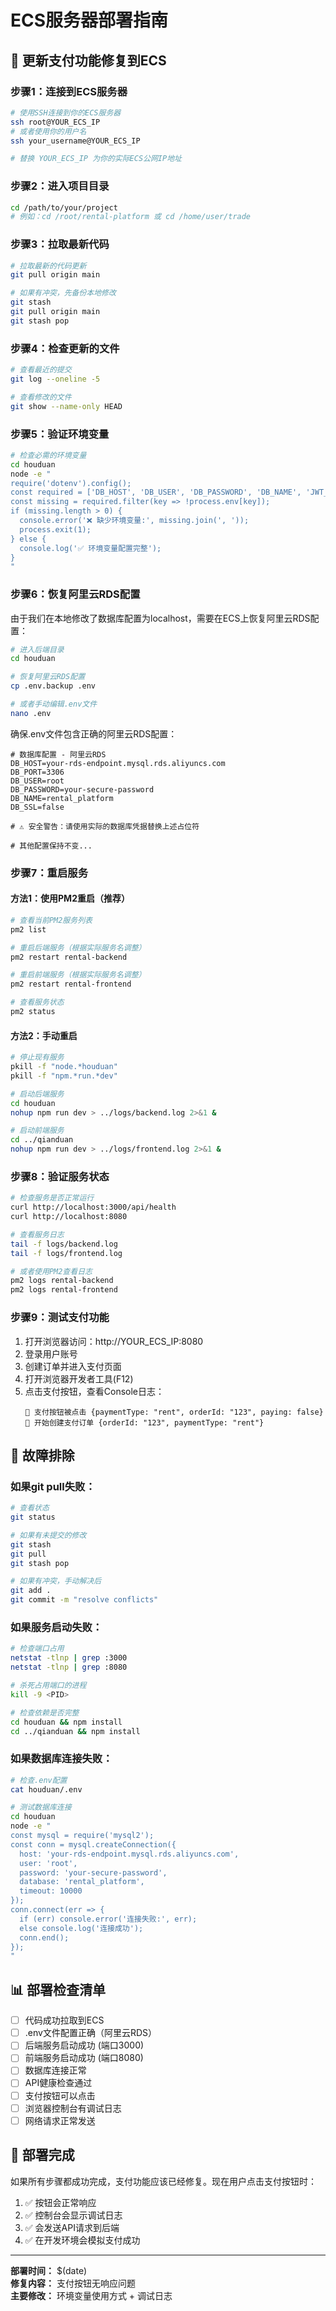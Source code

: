 # ECS服务器部署指南

## 🚀 更新支付功能修复到ECS

### 步骤1：连接到ECS服务器
```bash
# 使用SSH连接到你的ECS服务器
ssh root@YOUR_ECS_IP
# 或者使用你的用户名
ssh your_username@YOUR_ECS_IP

# 替换 YOUR_ECS_IP 为你的实际ECS公网IP地址
```

### 步骤2：进入项目目录
```bash
cd /path/to/your/project
# 例如：cd /root/rental-platform 或 cd /home/user/trade
```

### 步骤3：拉取最新代码
```bash
# 拉取最新的代码更新
git pull origin main

# 如果有冲突，先备份本地修改
git stash
git pull origin main
git stash pop
```

### 步骤4：检查更新的文件
```bash
# 查看最近的提交
git log --oneline -5

# 查看修改的文件
git show --name-only HEAD
```

### 步骤5：验证环境变量
```bash
# 检查必需的环境变量
cd houduan
node -e "
require('dotenv').config();
const required = ['DB_HOST', 'DB_USER', 'DB_PASSWORD', 'DB_NAME', 'JWT_SECRET'];
const missing = required.filter(key => !process.env[key]);
if (missing.length > 0) {
  console.error('❌ 缺少环境变量:', missing.join(', '));
  process.exit(1);
} else {
  console.log('✅ 环境变量配置完整');
}
"
```

### 步骤6：恢复阿里云RDS配置
由于我们在本地修改了数据库配置为localhost，需要在ECS上恢复阿里云RDS配置：

```bash
# 进入后端目录
cd houduan

# 恢复阿里云RDS配置
cp .env.backup .env

# 或者手动编辑.env文件
nano .env
```

确保.env文件包含正确的阿里云RDS配置：
```env
# 数据库配置 - 阿里云RDS
DB_HOST=your-rds-endpoint.mysql.rds.aliyuncs.com
DB_PORT=3306
DB_USER=root
DB_PASSWORD=your-secure-password
DB_NAME=rental_platform
DB_SSL=false

# ⚠️ 安全警告：请使用实际的数据库凭据替换上述占位符

# 其他配置保持不变...
```

### 步骤7：重启服务

#### 方法1：使用PM2重启（推荐）
```bash
# 查看当前PM2服务列表
pm2 list

# 重启后端服务（根据实际服务名调整）
pm2 restart rental-backend

# 重启前端服务（根据实际服务名调整）
pm2 restart rental-frontend

# 查看服务状态
pm2 status
```

#### 方法2：手动重启
```bash
# 停止现有服务
pkill -f "node.*houduan"
pkill -f "npm.*run.*dev"

# 启动后端服务
cd houduan
nohup npm run dev > ../logs/backend.log 2>&1 &

# 启动前端服务
cd ../qianduan
nohup npm run dev > ../logs/frontend.log 2>&1 &
```

### 步骤8：验证服务状态
```bash
# 检查服务是否正常运行
curl http://localhost:3000/api/health
curl http://localhost:8080

# 查看服务日志
tail -f logs/backend.log
tail -f logs/frontend.log

# 或者使用PM2查看日志
pm2 logs rental-backend
pm2 logs rental-frontend
```

### 步骤9：测试支付功能
1. 打开浏览器访问：http://YOUR_ECS_IP:8080
2. 登录用户账号
3. 创建订单并进入支付页面
4. 打开浏览器开发者工具(F12)
5. 点击支付按钮，查看Console日志：
   ```
   🔄 支付按钮被点击 {paymentType: "rent", orderId: "123", paying: false}
   📝 开始创建支付订单 {orderId: "123", paymentType: "rent"}
   ```

## 🔧 故障排除

### 如果git pull失败：
```bash
# 查看状态
git status

# 如果有未提交的修改
git stash
git pull
git stash pop

# 如果有冲突，手动解决后
git add .
git commit -m "resolve conflicts"
```

### 如果服务启动失败：
```bash
# 检查端口占用
netstat -tlnp | grep :3000
netstat -tlnp | grep :8080

# 杀死占用端口的进程
kill -9 <PID>

# 检查依赖是否完整
cd houduan && npm install
cd ../qianduan && npm install
```

### 如果数据库连接失败：
```bash
# 检查.env配置
cat houduan/.env

# 测试数据库连接
cd houduan
node -e "
const mysql = require('mysql2');
const conn = mysql.createConnection({
  host: 'your-rds-endpoint.mysql.rds.aliyuncs.com',
  user: 'root',
  password: 'your-secure-password',
  database: 'rental_platform',
  timeout: 10000
});
conn.connect(err => {
  if (err) console.error('连接失败:', err);
  else console.log('连接成功');
  conn.end();
});
"
```

## 📊 部署检查清单

- [ ] 代码成功拉取到ECS
- [ ] .env文件配置正确（阿里云RDS）
- [ ] 后端服务启动成功 (端口3000)
- [ ] 前端服务启动成功 (端口8080)
- [ ] 数据库连接正常
- [ ] API健康检查通过
- [ ] 支付按钮可以点击
- [ ] 浏览器控制台有调试日志
- [ ] 网络请求正常发送

## 🎉 部署完成

如果所有步骤都成功完成，支付功能应该已经修复。现在用户点击支付按钮时：

1. ✅ 按钮会正常响应
2. ✅ 控制台会显示调试日志
3. ✅ 会发送API请求到后端
4. ✅ 在开发环境会模拟支付成功

---

**部署时间：** $(date)  
**修复内容：** 支付按钮无响应问题  
**主要修改：** 环境变量使用方式 + 调试日志